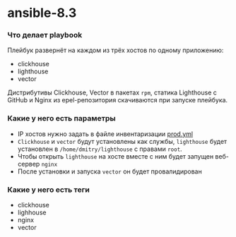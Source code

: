 # ansible-8.3

### Что делает playbook

Плейбук развернёт на каждом из трёх хостов по одному приложению:
- clickhouse
- lighthouse
- vector

Дистрибутивы Clickhouse, Vector в пакетах `rpm`, статика Lighthouse c GitHub и Nginx из epel-репозитория скачиваются при запуске плейбука.

### Какие у него есть параметры 

- IP хостов нужно задать в файле инвентаризации [prod.yml](inventory/prod.yml)
- `Clickhouse` и `vector` будут установлены как службы, `lighthouse` будет установлен в `/home/dmitry/lighthouse` с правами `root`.
- Чтобы открыть `lighthouse` на хосте вместе с ним будет запущен веб-сервер `nginx`
- После установки и запуска `vector` он будет провалидирован

### Какие у него есть теги

- clickhouse
- lighhouse
- nginx
- vector
